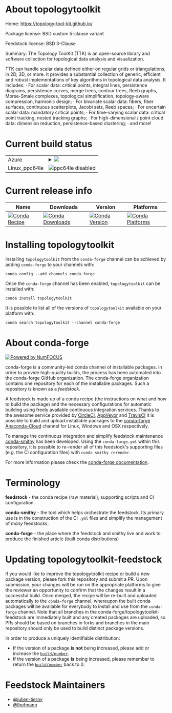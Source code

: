 About topologytoolkit
=====================

Home: https://topology-tool-kit.github.io/

Package license: BSD custom 5-clause variant

Feedstock license: BSD 3-Clause

Summary: The Topology ToolKit (TTK) is an open-source library and software collection for topological data analysis and visualization.


TTK can handle scalar data defined either on regular grids or
triangulations, in 2D, 3D, or more. It provides a substantial collection
of generic, efficient and robust implementations of key algorithms in
topological data analysis. It includes:
· For scalar data: critical points, integral lines, persistence diagrams,
  persistence curves, merge trees, contour trees, Reeb graphs, Morse-Smale
  complexes, topological simplification, topology-aware compression,
  harmonic design;
· For bivariate scalar data: fibers, fiber surfaces, continuous
  scatterplots, Jacobi sets, Reeb spaces;
· For uncertain scalar data: mandatory critical points;
· For time-varying scalar data: critical point tracking, nested tracking
  graphs;
· For high-dimensional / point cloud data: dimension reduction,
  persistence-based clustering;
· and more!


Current build status
====================


<table>
    
  <tr>
    <td>Azure</td>
    <td>
      <details>
        <summary>
          <a href="https://dev.azure.com/conda-forge/feedstock-builds/_build/latest?definitionId=7639&branchName=master">
            <img src="https://dev.azure.com/conda-forge/feedstock-builds/_apis/build/status/topologytoolkit-feedstock?branchName=master">
          </a>
        </summary>
        <table>
          <thead><tr><th>Variant</th><th>Status</th></tr></thead>
          <tbody><tr>
              <td>linux_python2.7</td>
              <td>
                <a href="https://dev.azure.com/conda-forge/feedstock-builds/_build/latest?definitionId=7639&branchName=master">
                  <img src="https://dev.azure.com/conda-forge/feedstock-builds/_apis/build/status/topologytoolkit-feedstock?branchName=master&jobName=linux&configuration=linux_python2.7" alt="variant">
                </a>
              </td>
            </tr><tr>
              <td>linux_python3.6</td>
              <td>
                <a href="https://dev.azure.com/conda-forge/feedstock-builds/_build/latest?definitionId=7639&branchName=master">
                  <img src="https://dev.azure.com/conda-forge/feedstock-builds/_apis/build/status/topologytoolkit-feedstock?branchName=master&jobName=linux&configuration=linux_python3.6" alt="variant">
                </a>
              </td>
            </tr><tr>
              <td>linux_python3.7</td>
              <td>
                <a href="https://dev.azure.com/conda-forge/feedstock-builds/_build/latest?definitionId=7639&branchName=master">
                  <img src="https://dev.azure.com/conda-forge/feedstock-builds/_apis/build/status/topologytoolkit-feedstock?branchName=master&jobName=linux&configuration=linux_python3.7" alt="variant">
                </a>
              </td>
            </tr><tr>
              <td>linux_python3.8</td>
              <td>
                <a href="https://dev.azure.com/conda-forge/feedstock-builds/_build/latest?definitionId=7639&branchName=master">
                  <img src="https://dev.azure.com/conda-forge/feedstock-builds/_apis/build/status/topologytoolkit-feedstock?branchName=master&jobName=linux&configuration=linux_python3.8" alt="variant">
                </a>
              </td>
            </tr><tr>
              <td>osx_python2.7</td>
              <td>
                <a href="https://dev.azure.com/conda-forge/feedstock-builds/_build/latest?definitionId=7639&branchName=master">
                  <img src="https://dev.azure.com/conda-forge/feedstock-builds/_apis/build/status/topologytoolkit-feedstock?branchName=master&jobName=osx&configuration=osx_python2.7" alt="variant">
                </a>
              </td>
            </tr><tr>
              <td>osx_python3.6</td>
              <td>
                <a href="https://dev.azure.com/conda-forge/feedstock-builds/_build/latest?definitionId=7639&branchName=master">
                  <img src="https://dev.azure.com/conda-forge/feedstock-builds/_apis/build/status/topologytoolkit-feedstock?branchName=master&jobName=osx&configuration=osx_python3.6" alt="variant">
                </a>
              </td>
            </tr><tr>
              <td>osx_python3.7</td>
              <td>
                <a href="https://dev.azure.com/conda-forge/feedstock-builds/_build/latest?definitionId=7639&branchName=master">
                  <img src="https://dev.azure.com/conda-forge/feedstock-builds/_apis/build/status/topologytoolkit-feedstock?branchName=master&jobName=osx&configuration=osx_python3.7" alt="variant">
                </a>
              </td>
            </tr><tr>
              <td>osx_python3.8</td>
              <td>
                <a href="https://dev.azure.com/conda-forge/feedstock-builds/_build/latest?definitionId=7639&branchName=master">
                  <img src="https://dev.azure.com/conda-forge/feedstock-builds/_apis/build/status/topologytoolkit-feedstock?branchName=master&jobName=osx&configuration=osx_python3.8" alt="variant">
                </a>
              </td>
            </tr><tr>
              <td>win_c_compilervs2015cxx_compilervs2015python3.6</td>
              <td>
                <a href="https://dev.azure.com/conda-forge/feedstock-builds/_build/latest?definitionId=7639&branchName=master">
                  <img src="https://dev.azure.com/conda-forge/feedstock-builds/_apis/build/status/topologytoolkit-feedstock?branchName=master&jobName=win&configuration=win_c_compilervs2015cxx_compilervs2015python3.6" alt="variant">
                </a>
              </td>
            </tr><tr>
              <td>win_c_compilervs2015cxx_compilervs2015python3.7</td>
              <td>
                <a href="https://dev.azure.com/conda-forge/feedstock-builds/_build/latest?definitionId=7639&branchName=master">
                  <img src="https://dev.azure.com/conda-forge/feedstock-builds/_apis/build/status/topologytoolkit-feedstock?branchName=master&jobName=win&configuration=win_c_compilervs2015cxx_compilervs2015python3.7" alt="variant">
                </a>
              </td>
            </tr><tr>
              <td>win_c_compilervs2015cxx_compilervs2015python3.8</td>
              <td>
                <a href="https://dev.azure.com/conda-forge/feedstock-builds/_build/latest?definitionId=7639&branchName=master">
                  <img src="https://dev.azure.com/conda-forge/feedstock-builds/_apis/build/status/topologytoolkit-feedstock?branchName=master&jobName=win&configuration=win_c_compilervs2015cxx_compilervs2015python3.8" alt="variant">
                </a>
              </td>
            </tr>
          </tbody>
        </table>
      </details>
    </td>
  </tr>
  <tr>
    <td>Linux_ppc64le</td>
    <td>
      <img src="https://img.shields.io/badge/ppc64le-disabled-lightgrey.svg" alt="ppc64le disabled">
    </td>
  </tr>
</table>

Current release info
====================

| Name | Downloads | Version | Platforms |
| --- | --- | --- | --- |
| [![Conda Recipe](https://img.shields.io/badge/recipe-topologytoolkit-green.svg)](https://anaconda.org/conda-forge/topologytoolkit) | [![Conda Downloads](https://img.shields.io/conda/dn/conda-forge/topologytoolkit.svg)](https://anaconda.org/conda-forge/topologytoolkit) | [![Conda Version](https://img.shields.io/conda/vn/conda-forge/topologytoolkit.svg)](https://anaconda.org/conda-forge/topologytoolkit) | [![Conda Platforms](https://img.shields.io/conda/pn/conda-forge/topologytoolkit.svg)](https://anaconda.org/conda-forge/topologytoolkit) |

Installing topologytoolkit
==========================

Installing `topologytoolkit` from the `conda-forge` channel can be achieved by adding `conda-forge` to your channels with:

```
conda config --add channels conda-forge
```

Once the `conda-forge` channel has been enabled, `topologytoolkit` can be installed with:

```
conda install topologytoolkit
```

It is possible to list all of the versions of `topologytoolkit` available on your platform with:

```
conda search topologytoolkit --channel conda-forge
```


About conda-forge
=================

[![Powered by NumFOCUS](https://img.shields.io/badge/powered%20by-NumFOCUS-orange.svg?style=flat&colorA=E1523D&colorB=007D8A)](http://numfocus.org)

conda-forge is a community-led conda channel of installable packages.
In order to provide high-quality builds, the process has been automated into the
conda-forge GitHub organization. The conda-forge organization contains one repository
for each of the installable packages. Such a repository is known as a *feedstock*.

A feedstock is made up of a conda recipe (the instructions on what and how to build
the package) and the necessary configurations for automatic building using freely
available continuous integration services. Thanks to the awesome service provided by
[CircleCI](https://circleci.com/), [AppVeyor](https://www.appveyor.com/)
and [TravisCI](https://travis-ci.org/) it is possible to build and upload installable
packages to the [conda-forge](https://anaconda.org/conda-forge)
[Anaconda-Cloud](https://anaconda.org/) channel for Linux, Windows and OSX respectively.

To manage the continuous integration and simplify feedstock maintenance
[conda-smithy](https://github.com/conda-forge/conda-smithy) has been developed.
Using the ``conda-forge.yml`` within this repository, it is possible to re-render all of
this feedstock's supporting files (e.g. the CI configuration files) with ``conda smithy rerender``.

For more information please check the [conda-forge documentation](https://conda-forge.org/docs/).

Terminology
===========

**feedstock** - the conda recipe (raw material), supporting scripts and CI configuration.

**conda-smithy** - the tool which helps orchestrate the feedstock.
                   Its primary use is in the construction of the CI ``.yml`` files
                   and simplify the management of *many* feedstocks.

**conda-forge** - the place where the feedstock and smithy live and work to
                  produce the finished article (built conda distributions)


Updating topologytoolkit-feedstock
==================================

If you would like to improve the topologytoolkit recipe or build a new
package version, please fork this repository and submit a PR. Upon submission,
your changes will be run on the appropriate platforms to give the reviewer an
opportunity to confirm that the changes result in a successful build. Once
merged, the recipe will be re-built and uploaded automatically to the
`conda-forge` channel, whereupon the built conda packages will be available for
everybody to install and use from the `conda-forge` channel.
Note that all branches in the conda-forge/topologytoolkit-feedstock are
immediately built and any created packages are uploaded, so PRs should be based
on branches in forks and branches in the main repository should only be used to
build distinct package versions.

In order to produce a uniquely identifiable distribution:
 * If the version of a package **is not** being increased, please add or increase
   the [``build/number``](https://conda.io/docs/user-guide/tasks/build-packages/define-metadata.html#build-number-and-string).
 * If the version of a package **is** being increased, please remember to return
   the [``build/number``](https://conda.io/docs/user-guide/tasks/build-packages/define-metadata.html#build-number-and-string)
   back to 0.

Feedstock Maintainers
=====================

* [@julien-tierny](https://github.com/julien-tierny/)
* [@lhofmann](https://github.com/lhofmann/)


